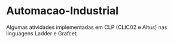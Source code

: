 # Automacao-Industrial
Algumas atividades implementadas em CLP (CLIC02 e Altus) nas linguagens Ladder e Grafcet

